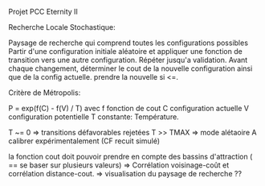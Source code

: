 Projet PCC Eternity II

Recherche Locale Stochastique:

Paysage de recherche qui comprend toutes les configurations possibles
Partir d'une configuration initiale aléatoire et appliquer une fonction de transition vers une autre configuration. Répéter jusqu'a validation.
Avant chaque changement, déterminer le cout de la nouvelle configuration ainsi que de la config actuelle. prendre la nouvelle si <=.

Critère de Métropolis:

P = exp(f(C) - f(V) / T) avec
    f fonction de cout
    C configuration actuelle
    V configuration potentielle
    T constante: Température.

T ~= 0 => transitions défavorables rejetées
T >> TMAX => mode alétaoire
A calibrer expérimentalement (CF recuit simulé)

la fonction cout doit pouvoir prendre en compte des bassins d'attraction ( == se baser sur plusieurs valeurs)
=> Corrélation voisinage-coût et corrélation distance-cout.
=> visualisation du paysage de recherche ??

